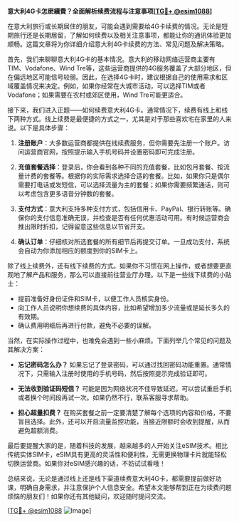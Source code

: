 **意大利4G卡怎麽續費？全面解析续费流程与注意事项[[TG💪+ @esim1088](https://t.me/s/esim1088)]**

在意大利旅行或长期居住的朋友，可能会遇到需要给4G卡续费的情况。无论是短期旅行还是长期居留，了解如何续费以及相关注意事项，都能让你的通讯体验更加顺畅。这篇文章将为你详细介绍意大利4G卡续费的方法、常见问题及解决策略。

首先，我们来聊聊意大利4G卡的基本情况。意大利的移动网络运营商主要有TIM、Vodafone、Wind Tre等，这些运营商提供的4G服务覆盖了大部分地区，但在偏远地区可能信号较弱。因此，在选择4G卡时，建议根据自己的使用需求和区域覆盖情况来决定。例如，如果你经常在大城市活动，可以选择TIM或者Vodafone；如果需要在农村或郊区使用，Wind Tre可能更适合。

接下来，我们进入正题——如何续费意大利4G卡。通常情况下，续费有线上和线下两种方式。线上续费是最便捷的方式之一，尤其是对于那些喜欢宅在家里的人来说。以下是具体步骤：

1. **注册账户**：大多数运营商都提供在线续费服务，但你需要先注册一个账户。访问运营商官网，按照提示输入手机号码并设置密码即可完成注册。
   
2. **充值套餐选择**：登录后，你会看到各种不同的充值套餐，比如包月套餐、按流量计费的套餐等。根据你的实际需求选择合适的套餐。比如，如果你只是偶尔需要打电话或发短信，可以选择流量为主的套餐；如果你需要频繁通话，则可以考虑包含更多语音分钟数的套餐。

3. **支付方式**：意大利支持多种支付方式，包括信用卡、PayPal、银行转账等。确保你的支付信息准确无误，并检查是否有任何优惠活动可用。有时候运营商会推出限时折扣，记得留意这些信息以节省开支。

4. **确认订单**：仔细核对所选套餐的所有细节后再提交订单。一旦成功支付，系统会自动为你添加相应的额度到你的SIM卡上。

除了线上续费外，还有线下续费的方式。如果你不习惯在网上操作，或者想要更直观地了解产品和服务，那么可以直接前往营业厅办理。以下是一些线下续费的小贴士：

- 提前准备好身份证件和SIM卡，以便工作人员核实身份。
- 向工作人员说明你想续费的具体内容，比如希望增加多少流量或是延长多久的有效期。
- 确认费用明细后再进行付款，避免不必要的误解。

当然，在实际操作过程中，也难免会遇到一些小麻烦。下面列举几个常见的问题及其解决方案：

- **忘记密码怎么办？** 如果忘记了登录密码，可以通过找回密码功能重置。通常情况下，只需输入注册时使用的手机号码，然后按照提示完成验证即可。
  
- **无法收到验证码短信？** 可能是因为网络状况不佳导致延迟。可以尝试重启手机或者换个时间段再试一次。如果仍然不行，联系客服寻求帮助。

- **担心超量扣费？** 在购买套餐之前一定要清楚了解每个选项的内容和价格，不要盲目选择。此外，还可以开启流量监控功能，当接近限额时会收到提醒，从而避免超额消费。

最后要提醒大家的是，随着科技的发展，越来越多的人开始关注eSIM技术。相比传统实体SIM卡，eSIM具有更高的灵活性和便利性，无需更换物理卡片就能轻松切换运营商。如果你对eSIM感兴趣的话，不妨试试看哦！

总结来说，无论是通过线上还是线下渠道续费意大利4G卡，都需要提前做好功课，明确自身需求，并注意保护个人信息安全。希望本文能够帮到正在为续费问题烦恼的朋友们！如果你还有其他疑问，欢迎随时提问交流。

[[TG💪+ @esim1088](https://t.me/s/esim1088) ![Image](https://i.postimg.cc/4NQfJmqS/Snipaste-2025-05-13-00-14-12.png)]